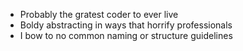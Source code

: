- Probably the gratest coder to ever live
- Boldy abstracting in ways that horrify professionals
- I bow to no common naming or structure guidelines

